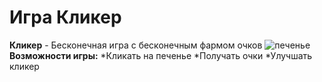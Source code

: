 # Игра Кликер
**Кликер** - Бесконечная игра с бесконечным фармом очков
![печенье](https://avatars.mds.yandex.net/i?id=38701e944b12e30663f779c5c902e49990269062-10576314-images-thumbs&n=13)
**Возможности игры:**
*Кликать на печенье
*Получать очки
*Улучшать кликер
